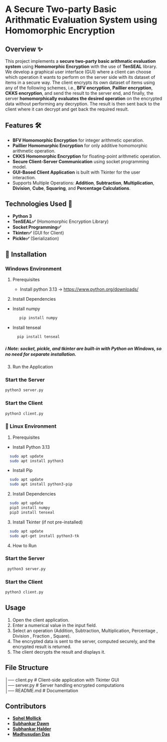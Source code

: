# A Secure Two-party Basic Arithmatic Evaluation System using Homomorphic Encryption #

## Overview ✨

This project implements a **secure two-party basic arithmatic evaluation system** using **Homomorphic Encryption** with the use of **TenSEAL** library. We develop a graphical user interface (GUI) where a client can choose which operation it wants to perform on the server side with its dataset of items in a  secure way. The client encrypts its own dataset of items using any of the following schemes, i.e., **BFV encryption**, **Paillier encryption**,  **CKKS encryption**, and send the result to the server end, and finally, the server  **homomorphically evaluates the desired operation** on the encrypted data without performing any decryption. The result is then sent back to the client where it can decrypt  and get back the required result.

## Features 🛠️

- **BFV Homomorphic Encryption** for integer arithmetic operation.
- **Paillier Homomorphic Encryption** for only additive homomorphic arithmetic operation.
- **CKKS Homomorphic Encryption** for floating-point arithmetic operation.
- **Secure Client-Server Communication** using socket programming model.
- **GUI-Based Client Application** is built with Tkinter for the user interaction.
- Supports Multiple Operations: **Addition**, **Subtraction**, **Multiplication**, **Division**, **Cube**, **Squaring**, and **Percentage Calculations**.

## Technologies Used 🚀

- **Python 3**
- **TenSEAL✅** (Homomorphic Encryption Library)
- **Socket Programming✅**
- **Tkinter✅** (GUI for Client)
- **Pickle✅** (Serialization)

## 🔧 Installation

### Windows Environment ######

1. Prerequisites
   -  Install python 3.13 -> https://www.python.org/downloads/

2. Install Dependencies

  - Install numpy
  
     ```bash
        pip install numpy
     ```
  - Install tenseal
  
    ```bash
      pip install tenseal
    ```
 ##### ℹ️ Note: socket, pickle, and tkinter are built-in with Python on Windows, so no need for separate installation.

3. Run the Application

### Start the Server

```bash
python3 server.py
```

### Start the Client

```bash
python3 client.py
```

### 🐧 Linux Environment

1. Prerequisites

 - Install Python 3.13
  ```bash
    sudo apt update
    sudo apt install python3
  ```
   
 - Install Pip
 ```bash
   sudo apt update 
   sudo apt install python3-pip
 ```
    
   

2. Install Dependencies
  ```bash
    sudo apt update
    pip3 install numpy
    pip3 install tenseal
  ```

3. Install Tkinter (if not pre-installed)
  ```bash
    sudo apt update
    sudo apt-get install python3-tk
  ```

4. How to Run

### Start the Server

```bash
 python3 server.py
```

### Start the Client

```bash
python3 client.py
```


## Usage

1. Open the client application.
2. Enter a numerical value in the input field.
3. Select an operation (Addition, Subtraction, Multiplication, Percentage , Division , Fraction , Square).
4. The encrypted data is sent to the server, computed securely, and the encrypted result is returned.
5. The client decrypts the result and displays it.

## File Structure


│── client.py   # Client-side application with Tkinter GUI               
│── server.py   # Server handling encrypted computations      
│── README.md   # Documentation


## Contributors
- **[Sohel Mollick](https://github.com/sohel440)**
- **[Subhankar Dawn](https://github.com/Subhankar200)**
- **[Subhankar Halder](https://github.com/subhankar-732121)**
- **[Madhusudan Das](https://github.com/MADHUSUDAN-DAS)**

##
